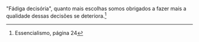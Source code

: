 "Fádiga decisória", quanto mais escolhas somos obrigados a fazer mais a qualidade dessas decisões se deteriora.[^1]  

[^1]: Essencialismo, página 24